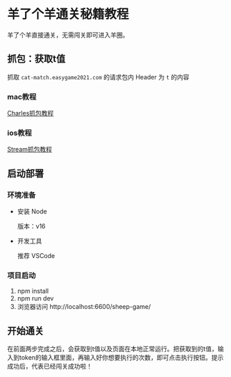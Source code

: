 # 羊了个羊通关秘籍教程

羊了个羊直接通关，无需闯关即可进入羊圈。

## 抓包：获取t值

抓取 `cat-match.easygame2021.com` 的请求包内 Header 为 `t` 的内容

### mac教程

[Charles抓包教程](https://www.jianshu.com/p/ff85b3dac157)


### ios教程

[Stream抓包教程](https://blog.csdn.net/nanhai8719/article/details/124134529)

## 启动部署

### 环境准备

- 安装 Node

  版本：v16

- 开发工具

  推荐 VSCode

### 项目启动

1. npm install
2. npm run dev
3. 浏览器访问 http://localhost:6600/sheep-game/

## 开始通关
在前面两步完成之后，会获取到t值以及页面在本地正常运行。把获取到的t值，输入到token的输入框里面，再输入好你想要执行的次数，即可点击执行按钮。提示成功后，代表已经闯关成功啦！


